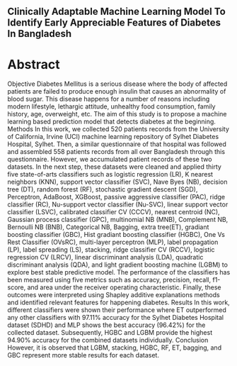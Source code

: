 ## Clinically Adaptable Machine Learning Model To Identify Early Appreciable Features of Diabetes In Bangladesh

# Abstract
Objective Diabetes Mellitus is a serious disease where the body of affected patients are failed to produce enough insulin that causes an abnormality of blood sugar. This disease happens for a number of reasons including modern lifestyle, lethargic attitude, unhealthy food consumption, family history, age, overweight, etc. The aim of this study is to propose a machine learning based prediction model that detects diabetes at the beginning. Methods In this work, we collected 520 patients records from the University of California, Irvine (UCI) machine learning repository of Sylhet Diabetes Hospital, Sylhet. Then, a similar questionnaire of that hospital was followed and assembled 558 patients records from all over Bangladesh through this questionnaire. However, we accumulated patient records of these two datasets. In the next step, these datasets were cleaned and applied thirty five state-of-arts classifiers such as logistic regression (LR), K nearest neighbors (KNN), support vector classifier (SVC), Nave Byes (NB), decision tree (DT), random forest (RF), stochastic gradient descent (SGD), Perceptron, AdaBoost, XGBoost, passive aggressive classifier (PAC), ridge classifier (RC), Nu-support vector classifier (Nu-SVC), linear support vector classifier (LSVC), calibrated classifier CV (CCCV), nearest centroid (NC), Gaussian process classifier (GPC), multinomial NB (MNB), Complement NB, Bernoulli NB (BNB), Categorical NB, Bagging, extra tree(ET), gradiant boosting classifier (GBC), Hist gradiant boosting classifier (HGBC), One Vs Rest Classifier (OVsRC), multi-layer perceptron (MLP), label propagation (LP), label spreading (LS), stacking, ridge classifier CV (RCCV), logistic regression CV (LRCV), linear discriminant analysis (LDA), quadratic discriminant analysis (QDA), and light gradient boosting machine (LGBM) to explore best stable predictive model. The performance of the classifiers has been measured using five metrics such as accuracy, precision, recall, f1-score, and area under the receiver operating characteristic. Finally, these outcomes were interpreted using Shapley additive explanations methods and identified relevant features for happening diabetes. Results In this work, different classifiers were shown their performance where ET outperformed any other classifiers with 97.11% accuracy for the Sylhet Diabetes Hospital dataset (SDHD) and MLP shows the best accuracy (96.42%) for the collected dataset. Subsequently, HGBC and LGBM provide the highest 94.90% accuracy for the combined datasets individually. Conclusion However, it is observed that LGBM, stacking, HGBC, RF, ET, bagging, and GBC represent more stable results for each dataset.
